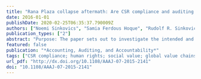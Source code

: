 ```yaml
---
title: "Rana Plaza collapse aftermath: Are CSR compliance and auditing pressures effective?"
date: 2016-01-01
publishDate: 2020-02-25T06:35:37.790009Z
authors: ["Noemi Sinkovics", "Samia Ferdous Hoque", "Rudolf R. Sinkovics"]
publication_types: ["2"]
abstract: "Purpose: The paper sets out to investigate the intended and unintended consequences of compliance and auditing pressures in the Bangladeshi garment industry. To explore this issue we draw on three medium sized suppliers. The institutional changes that followed the Rana Plaza accident in April 2013 make Bangladesh in general and the garment industry in particular an interesting and suitable research setting for standards compliance. // Design: The study adopts a multiple case study approach. Face-to-face interviews have been conducted with the owners of three Bangladeshi garment manufacturing firms and several workers. Additionally, organisational documents and local newspaper articles had been collected wherever possible. // Findings: The results indicate that the pressure for compliance has led the case companies to prioritise the implementation of measurable standards over the socially grounded needs and priorities of workers. As a consequence certain initiatives instead of adding new social value in fact destroyed previously existing social value. Furthermore, the pressure for compliance created the necessity to find ways to cover the sizable cost of compliance. This prompted firms to pursue process upgrading through technological advancements and increased work pressures on the labour force. These initiatives led to an increased power imbalance and the exclusion of unskilled workers from the job market.// Originality: The paper contributes to the understanding of the human rights implications of compliance and auditing pressures and initiatives. Furthermore, in order to further enrich existing knowledge in the critical accounting literature, the study draws on insights from the global value chains (GVC) and international business (IB) literatures."
featured: false
publication: "*Accounting, Auditing, and Accountability*"
tags: ["CSR compliance; human rights; social value; global value chains; social upgrading"]
url_pdf: "http://dx.doi.org/10.1108/AAAJ-07-2015-2141"
doi: "10.1108/AAAJ-07-2015-2141"
---
```


